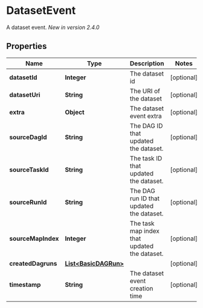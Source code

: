 

# DatasetEvent

A dataset event.  *New in version 2.4.0* 

## Properties

| Name | Type | Description | Notes |
|------------ | ------------- | ------------- | -------------|
|**datasetId** | **Integer** | The dataset id |  [optional] |
|**datasetUri** | **String** | The URI of the dataset |  [optional] |
|**extra** | **Object** | The dataset event extra |  [optional] |
|**sourceDagId** | **String** | The DAG ID that updated the dataset. |  [optional] |
|**sourceTaskId** | **String** | The task ID that updated the dataset. |  [optional] |
|**sourceRunId** | **String** | The DAG run ID that updated the dataset. |  [optional] |
|**sourceMapIndex** | **Integer** | The task map index that updated the dataset. |  [optional] |
|**createdDagruns** | [**List&lt;BasicDAGRun&gt;**](BasicDAGRun.md) |  |  [optional] |
|**timestamp** | **String** | The dataset event creation time |  [optional] |



